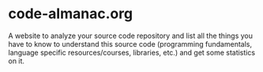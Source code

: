 # code-almanac.org
A website to analyze your source code repository and list all the things you have to know to understand this source code (programming fundamentals, language specific resources/courses, libraries, etc.) and get some statistics on it.
